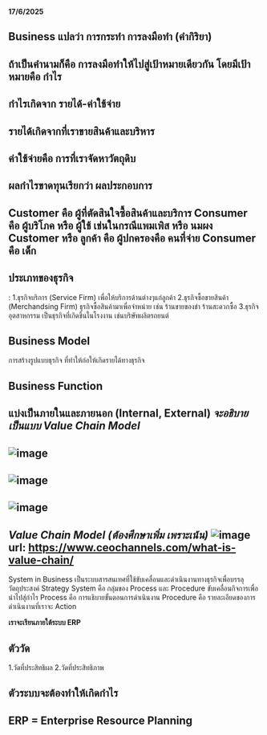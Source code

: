 **17/6/2025**

Business แปลว่า การกระทำ การลงมือทำ (คำกิริยา)
----------------------------------
ถ้าเป็นคำนามก็คือ การลงมือทำให้ไปสู่เป้าหมายเดียวกัน โดยมีเป้าหมายคือ กำไร
----------------------------------
กำไรเกิดจาก รายได้-ค่าใช้จ่าย 
----------------------------------
รายได้เกิดจากที่เราขายสินค้าและบริหาร
----------------------------------
ค่าใช้จ่ายคือ การที่เราจัดหาวัตถุดิบ
----------------------------------
ผลกำไรขาดทุนเรียกว่า ผลประกอบการ
----------------------------------
Customer คือ ผู้ที่ตัดสินใจซื้อสินค้าและบริการ 
Consumer คือ ผู้บริโภค หรือ ผู้ใช้
เช่นในกรณีแพมเพิส หรือ นมผง Customer หรือ ลูกค้า คือ ผู้ปกครองคือ คนที่จ่าย
Consumer คือ เด็ก
----------------------------------
ประเภทของธุรกิจ 
----------------------------------
:
1.ธุรกิจบริการ (Service Firm) เพื่อให้บริการด้านต่างๆแก่ลูกค้า
2.ธุรกิจซื้อขายสินค้า (Merchandsing Firm) ธุรกิจซื้อสินค้ามาเพื่อจำหน่าย เช่น ร้านขายของชำ ร้านสะดวกซื้อ 
3.ธุรกิจอุตสาหกรรม เป็นธุรกิจที่เกิดขึ้นในโรงงาน เช่นบริษัทผลิตรถยนต์ 

Business Model
----------------------
การสร้างรูปแบบธุรกิจ ที่ทำให้ก่อให้เกิดรายได้ทางธุรกิจ

Business Function
----------------------
แบ่งเป็นภายในและภายนอก (Internal, External)
***จะอธิบายเป็นแบบ  Value Chain Model***
----------------------
![image](https://github.com/user-attachments/assets/863180ff-ac70-4e65-b43c-8f975d61547d)
------------------------------------
![image](https://github.com/user-attachments/assets/7911536a-e6aa-48de-8a17-35ec2998a6a0)
------------------------------------
![image](https://github.com/user-attachments/assets/8e06706d-5c9d-4989-8079-49521206cd41)
------------------------------------
***Value Chain Model (ต้องศึกษาเพิ่ม เพราะเน้น)***
![image](https://github.com/user-attachments/assets/47c83e56-8ff9-4d17-9917-014554676042)
url: https://www.ceochannels.com/what-is-value-chain/
----------------------------------------------

System in Business
เป็นระบบสารสนเทศที่ใช้ขับเคลื่อนและดำเนินงานทางธุรกิจเพื่อบรรลุวัตถุประสงค์
Strategy
System คือ กลุ่มของ Process และ Procedure ขับเคลื่อนกิจการเพื่อนำไปสุ่กำไร
Process คือ การแธิบายขั้นตอนการดำเนินงาน 
Procedure คือ รายละเอียดของการดำเนินงานที่เราจะ Action

**เราจะเรียนภายใต้ระบบ ERP**

ตัววัด
------
1.วัดที่ประสิทธิผล 
2.วัดที่ประสิทธิภาพ 

**ตัวระบบจะต้องทำให้เกิดกำไร**
--------------------------
ERP = Enterprise Resource Planning
--------------------------
